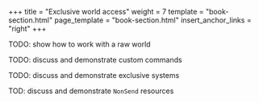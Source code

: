 +++
title = "Exclusive world access"
weight = 7
template = "book-section.html"
page_template = "book-section.html"
insert_anchor_links = "right"
+++

TODO: show how to work with a raw world

TODO: discuss and demonstrate custom commands

TODO: discuss and demonstrate exclusive systems

TOD: discuss and demonstrate `NonSend` resources

